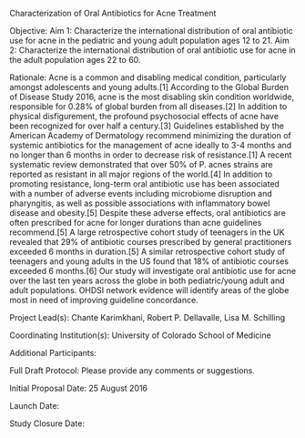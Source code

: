Characterization of Oral Antibiotics for Acne Treatment

Objective: Aim 1: Characterize the international distribution of oral antibiotic use for acne in the pediatric and young adult population ages 12 to 21. Aim 2: Characterize the international distribution of oral antibiotic use for acne in the adult population ages 22 to 60.

Rationale: Acne is a common and disabling medical condition, particularly amongst adolescents and young adults.[1] According to the Global Burden of Disease Study 2016, acne is the most disabling skin condition worldwide, responsible for 0.28% of global burden from all diseases.[2] In addition to physical disfigurement, the profound psychosocial effects of acne have been recognized for over half a century.[3] Guidelines established by the American Academy of Dermatology recommend minimizing the duration of systemic antibiotics for the management of acne ideally to 3-4 months and no longer than 6 months in order to decrease risk of resistance.[1] A recent systematic review demonstrated that over 50% of P. acnes strains are reported as resistant in all major regions of the world.[4] In addition to promoting resistance, long-term oral antibiotic use has been associated with a number of adverse events including microbiome disruption and pharyngitis, as well as possible associations with inflammatory bowel disease and obesity.[5] Despite these adverse effects, oral antibiotics are often prescribed for acne for longer durations than acne guidelines recommend.[5] A large retrospective cohort study of teenagers in the UK revealed that 29% of antibiotic courses prescribed by general practitioners exceeded 6 months in duration.[5] A similar retrospective cohort study of teenagers and young adults in the US found that 18% of antibiotic courses exceeded 6 months.[6] Our study will investigate oral antibiotic use for acne over the last ten years across the globe in both pediatric/young adult and adult populations. OHDSI network evidence will identify areas of the globe most in need of improving guideline concordance.

Project Lead(s): Chante Karimkhani, Robert P. Dellavalle, Lisa M. Schilling

Coordinating Institution(s): University of Colorado School of Medicine

Additional Participants:

Full Draft Protocol: Please provide any comments or suggestions. 

Initial Proposal Date: 25 August 2016

Launch Date:

Study Closure Date:
